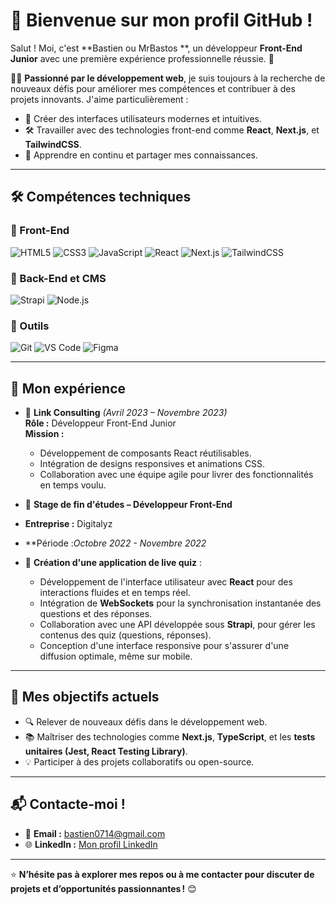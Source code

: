 # 👋 Bienvenue sur mon profil GitHub !

Salut ! Moi, c'est **Bastien ou MrBastos **, un développeur **Front-End Junior** avec une première expérience professionnelle réussie. 🚀

👨‍💻 **Passionné par le développement web**, je suis toujours à la recherche de nouveaux défis pour améliorer mes compétences et contribuer à des projets innovants. J'aime particulièrement :
- 🌟 Créer des interfaces utilisateurs modernes et intuitives.
- 🛠️ Travailler avec des technologies front-end comme **React**, **Next.js**, et **TailwindCSS**.
- 🌱 Apprendre en continu et partager mes connaissances.

---

## 🛠️ Compétences techniques

### 🌟 Front-End
![HTML5](https://img.shields.io/badge/-HTML5-orange?logo=html5)
![CSS3](https://img.shields.io/badge/-CSS3-blue?logo=css3)
![JavaScript](https://img.shields.io/badge/-JavaScript-yellow?logo=javascript)
![React](https://img.shields.io/badge/-React-blue?logo=react)
![Next.js](https://img.shields.io/badge/-Next.js-black?logo=next.js&logoColor=white)
![TailwindCSS](https://img.shields.io/badge/-TailwindCSS-06B6D4?logo=tailwindcss&logoColor=white)

### 🌟 Back-End et CMS
![Strapi](https://img.shields.io/badge/-Strapi-2E7EEA?logo=strapi&logoColor=white)
![Node.js](https://img.shields.io/badge/-Node.js-339933?logo=node.js&logoColor=white)

### 🔧 Outils
![Git](https://img.shields.io/badge/-Git-black?logo=git)
![VS Code](https://img.shields.io/badge/-VS%20Code-blue?logo=visual-studio-code)
![Figma](https://img.shields.io/badge/-Figma-red?logo=figma)


---

## 💼 Mon expérience

- 🏢 **Link Consulting** *(Avril 2023 – Novembre 2023)*  
   **Rôle :** Développeur Front-End Junior  
   **Mission :**
   - Développement de composants React réutilisables.
   - Intégration de designs responsives et animations CSS.
   - Collaboration avec une équipe agile pour livrer des fonctionnalités en temps voulu.

-  🏢 **Stage de fin d'études – Développeur Front-End**
- **Entreprise :** Digitalyz
- **Période :*Octobre 2022 - Novembre 2022* 
- 👾 **Création d'une application de live quiz** :
  - Développement de l'interface utilisateur avec **React** pour des interactions fluides et en temps réel.
  - Intégration de **WebSockets** pour la synchronisation instantanée des questions et des réponses.
  - Collaboration avec une API développée sous **Strapi**, pour gérer les contenus des quiz (questions, réponses).
  - Conception d'une interface responsive pour s'assurer d'une diffusion optimale, même sur mobile.
---

## 🎯 Mes objectifs actuels

- 🔍 Relever de nouveaux défis dans le développement web.
- 📚 Maîtriser des technologies comme **Next.js**, **TypeScript**, et les **tests unitaires (Jest, React Testing Library)**.
- 💡 Participer à des projets collaboratifs ou open-source.

---

## 📬 Contacte-moi !

- 📧 **Email :** [bastien0714@gmail.com](mailto:ton.email@mail.com)  
- 🌐 **LinkedIn :** [Mon profil LinkedIn](https://linkedin.com/in/bastien-chotin-a884a61b6/)  

---

⭐️ **N’hésite pas à explorer mes repos ou à me contacter pour discuter de projets et d’opportunités passionnantes !** 😊

